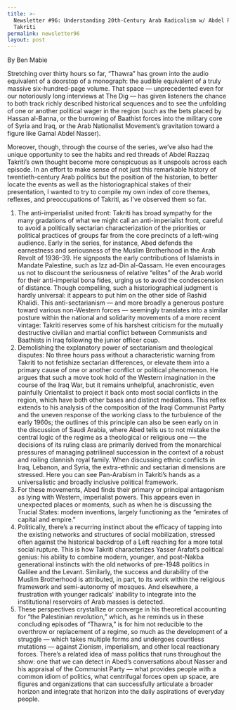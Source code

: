 ```yaml
---
title: >-
  Newsletter #96: Understanding 20th-Century Arab Radicalism w/ Abdel Razzaq
  Takriti
permalink: newsletter96
layout: post
---
```


By Ben Mabie

Stretching over thirty hours so far, “Thawra” has grown into the audio equivalent of a doorstop of a monograph: the audible equivalent of a truly massive six-hundred-page volume. That space — unprecedented even for our notoriously long interviews at The Dig — has given listeners the chance to both track richly described historical sequences and to see the unfolding of one or another political wager in the region (such as the bets placed by Hassan al-Banna, or the burrowing of Baathist forces into the military core of Syria and Iraq, or the Arab Nationalist Movement’s gravitation toward a figure like Gamal Abdel Nasser).

Moreover, though, through the course of the series, we’ve also had the unique opportunity to see the habits and red threads of Abdel Razzaq Takriti’s own thought become more conspicuous as it unspools across each episode. In an effort to make sense of not just this remarkable history of twentieth-century Arab politics but the position of the historian, to better locate the events as well as the historiographical stakes of their presentation, I wanted to try to compile my own index of core themes, reflexes, and preoccupations of Takriti, as I’ve observed them so far.

1. The anti-imperialist united front: Takriti has broad sympathy for the many gradations of what we might call an anti-imperialist front, careful to avoid a politically sectarian characterization of the priorities or political practices of groups far from the core precincts of a left-wing audience. Early in the series, for instance, Abed defends the earnestness and seriousness of the Muslim Brotherhood in the Arab Revolt of 1936–39. He signposts the early contributions of Islamists in Mandate Palestine, such as Izz ad-Din al-Qassam. He even encourages us not to discount the seriousness of relative “elites” of the Arab world for their anti-imperial bona fides, urging us to avoid the condescension of distance. Though compelling, such a historiographical judgment is hardly universal: it appears to put him on the other side of Rashid Khalidi. This anti-sectarianism — and more broadly a generous posture toward various non-Western forces — seemingly translates into a similar posture within the national and solidarity movements of a more recent vintage: Takriti reserves some of his harshest criticism for the mutually destructive civilian and martial conflict between Communists and Baathists in Iraq following the junior officer coup.
2. Demolishing the explanatory power of sectarianism and theological disputes: No three hours pass without a characteristic warning from Takriti to not fetishize sectarian differences, or elevate them into a primary cause of one or another conflict or political phenomenon. He argues that such a move took hold of the Western imagination in the course of the Iraq War, but it remains unhelpful, anachronistic, even painfully Orientalist to project it back onto most social conflicts in the region, which have both other bases and distinct mediations. This reflex extends to his analysis of the composition of the Iraqi Communist Party and the uneven response of the working class to the turbulence of the early 1960s; the outlines of this principle can also be seen early on in the discussion of Saudi Arabia, where Abed tells us to not mistake the central logic of the regime as a theological or religious one — the decisions of its ruling class are primarily derived from the monarchical pressures of managing patrilineal succession in the context of a robust and roiling clannish royal family. When discussing ethnic conflicts in Iraq, Lebanon, and Syria, the extra-ethnic and sectarian dimensions are stressed. Here you can see Pan-Arabism in Takriti’s hands as a universalistic and broadly inclusive political framework.
3. For these movements, Abed finds their primary or principal antagonism as lying with Western, imperialist powers. This appears even in unexpected places or moments, such as when he is discussing the Trucial States: modern inventions, largely functioning as the “emirates of capital and empire.”
4. Politically, there’s a recurring instinct about the efficacy of tapping into the existing networks and structures of social mobilization, stressed often against the historical backdrop of a Left reaching for a more total social rupture. This is how Takriti characterizes Yasser Arafat’s political genius: his ability to combine modern, younger, and post-Nakba generational instincts with the old networks of pre-1948 politics in Galilee and the Levant. Similarly, the success and durability of the Muslim Brotherhood is attributed, in part, to its work within the religious framework and semi-autonomy of mosques. And elsewhere, a frustration with younger radicals' inability to integrate into the institutional reservoirs of Arab masses is detected.
5. These perspectives crystallize or converge in his theoretical accounting for “the Palestinian revolution,” which, as he reminds us in these concluding episodes of “Thawra,” is for him not reducible to the overthrow or replacement of a regime, so much as the development of a struggle — which takes multiple forms and undergoes countless mutations — against Zionism, imperialism, and other local reactionary forces. There’s a related idea of mass politics that runs throughout the show: one that we can detect in Abed’s conversations about Nasser and his appraisal of the Communist Party — what provides people with a common idiom of politics, what centrifugal forces open up space, are figures and organizations that can successfully articulate a broader horizon and integrate that horizon into the daily aspirations of everyday people.

